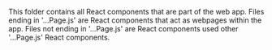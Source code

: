This folder contains all React components that are part of the web app. Files ending in '...Page.js' are React components that act as webpages within the app. Files not ending in '...Page.js' are React components used other '...Page.js' React components. 
